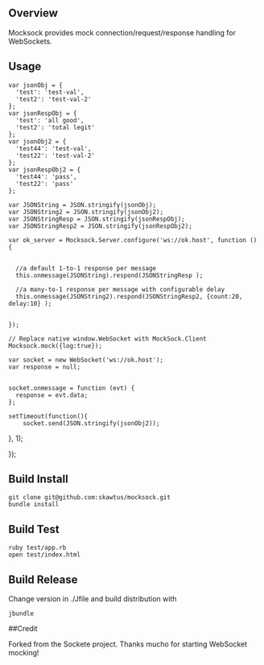 
## Overview

Mocksock provides mock connection/request/response handling for WebSockets.



## Usage

    var jsonObj = {
      'test': 'test-val',
      'test2': 'test-val-2'
    };
    var jsonRespObj = {
      'test': 'all good',
      'test2': 'total legit'
    };
    var jsonObj2 = {
      'test44': 'test-val',
      'test22': 'test-val-2'
    };
    var jsonRespObj2 = {
      'test44': 'pass',
      'test22': 'pass'
    };

    var JSONString = JSON.stringify(jsonObj);
    var JSONString2 = JSON.stringify(jsonObj2);
    var JSONStringResp = JSON.stringify(jsonRespObj);
    var JSONStringResp2 = JSON.stringify(jsonRespObj2);

    var ok_server = Mocksock.Server.configure('ws://ok.host', function () {


      //a default 1-to-1 response per message
      this.onmessage(JSONString).respond(JSONStringResp );

      //a many-to-1 response per message with configurable delay
      this.onmessage(JSONString2).respond(JSONStringResp2, {count:20, delay:10} );


    });

    // Replace native window.WebSocket with MockSock.Client
    Mocksock.mock({log:true});

    var socket = new WebSocket('ws://ok.host');
    var response = null;


    socket.onmessage = function (evt) {
      response = evt.data;
    };

    setTimeout(function(){
        socket.send(JSON.stringify(jsonObj2));
   }, 1);

});


## Build Install

    git clone git@github.com:skawtus/mocksock.git
    bundle install
    
## Build Test

    ruby test/app.rb
    open test/index.html

## Build Release

Change version in ./Jfile and build distribution with

    jbundle
    
##Credit

Forked from the Sockete project.  Thanks mucho for starting WebSocket mocking!

